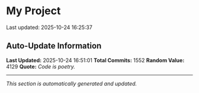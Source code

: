 # My Project


Last updated: 2025-10-24 16:25:37























































































































































































































































































































































































































































































































































































































































































































































































































































































































































































































































































































































































































































































































































































































































































































































































































































































































































































































































































































































































































## Auto-Update Information

**Last Updated:** 2025-10-24 16:51:01
**Total Commits:** 1552
**Random Value:** 4129
**Quote:** _Code is poetry._

---
_This section is automatically generated and updated._